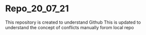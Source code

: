 # Repo_20_07_21


This repository is created to understand Github
This is updated to understand the concept of conflicts manually forom local repo

 


